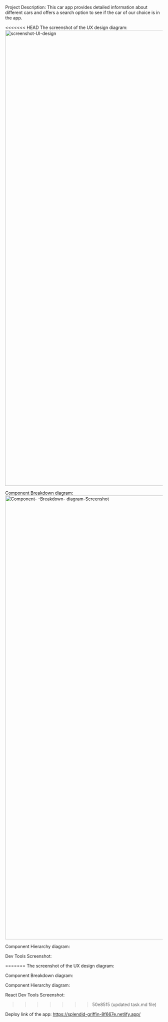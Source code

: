 Project Description: This car app provides detailed information about different cars and offers a search option to see if the car of our choice is in the app.

<<<<<<< HEAD
The screenshot of the UX design diagram: 
<img width="1459" alt="screenshot-UI-design" src="https://github.com/user-attachments/assets/fd0792ca-69df-48ae-8cf5-960a8c6fe919" />

Component Breakdown diagram: 
<img width="1421" alt="Component- -Breakdown- diagram-Screenshot" src="https://github.com/user-attachments/assets/e6f020a0-7fea-4ab7-ad5d-03768f2f8c55" />

Component Hierarchy diagram: 

Dev Tools Screenshot: 


=======
The screenshot of the UX design diagram:

Component Breakdown diagram: 

Component Hierarchy diagram:

React Dev Tools Screenshot: 
>>>>>>> 50e8515 (updated task.md file)

Deploy link of the app: https://splendid-griffin-8f667e.netlify.app/

